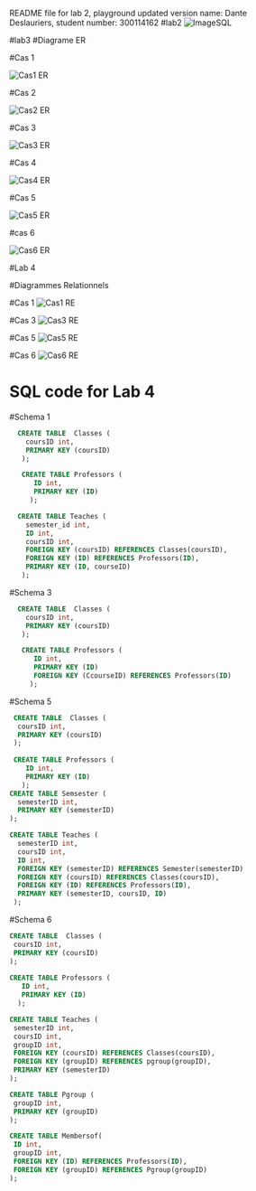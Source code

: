 README file for lab 2, playground updated version
name: Dante Deslauriers,
student number: 300114162
#lab2
![ImageSQL](https://github.com/ddesl069/csi2532_playground/blob/Lab02/sql.PNG?raw=true)

#lab3
#Diagrame ER

#Cas 1

![Cas1 ER](https://github.com/ddesl069/csi2532_playground/blob/Lab03/lab%2003/Cas1.png)

#Cas 2

![Cas2 ER](https://github.com/ddesl069/csi2532_playground/blob/Lab03/lab%2003/Cas2.png)

#Cas 3

![Cas3 ER](https://github.com/ddesl069/csi2532_playground/blob/Lab03/lab%2003/Cas3.png)

#Cas 4

![Cas4 ER](https://github.com/ddesl069/csi2532_playground/blob/Lab03/lab%2003/Cas4.png)

#Cas 5

![Cas5 ER](https://github.com/ddesl069/csi2532_playground/blob/Lab03/lab%2003/Cas5.png)

#cas 6

![Cas6 ER](https://github.com/ddesl069/csi2532_playground/blob/Lab03/lab%2003/Cas6.png)

#Lab 4

#Diagrammes Relationnels

#Cas 1
![Cas1 RE](https://github.com/ddesl069/csi2532_playground/blob/Lab04/lab%2004/Cas%201.png?raw=true)

#Cas 3
![Cas3 RE](https://github.com/ddesl069/csi2532_playground/blob/Lab04/lab%2004/Cas%203.png?raw=true)

#Cas 5
![Cas5 RE](https://github.com/ddesl069/csi2532_playground/blob/Lab04/lab%2004/Cas%205.png?raw=true)

#Cas 6
![Cas6 RE](https://github.com/ddesl069/csi2532_playground/blob/Lab04/lab%2004/Cas%206.png?raw=true)

# SQL code for Lab 4
#Schema 1
```sql
  CREATE TABLE  Classes (
    coursID int,
    PRIMARY KEY (coursID)
   );

   CREATE TABLE Professors (
      ID int,
      PRIMARY KEY (ID)
     );

  CREATE TABLE Teaches (
    semester_id int,
    ID int,
    coursID int,
    FOREIGN KEY (coursID) REFERENCES Classes(coursID),
    FOREIGN KEY (ID) REFERENCES Professors(ID),
    PRIMARY KEY (ID, courseID)
   );
```
#Schema 3
```sql
  CREATE TABLE  Classes (
    coursID int,
    PRIMARY KEY (coursID)
   );

   CREATE TABLE Professors (
      ID int,
      PRIMARY KEY (ID)
      FOREIGN KEY (CcourseID) REFERENCES Professors(ID)
     );
 ```
#Schema 5
```sql
 CREATE TABLE  Classes (
  coursID int,
  PRIMARY KEY (coursID)
 );
  
 CREATE TABLE Professors (
    ID int,
    PRIMARY KEY (ID)
   );
CREATE TABLE Semsester (
  semesterID int,
  PRIMARY KEY (semesterID)
);

CREATE TABLE Teaches (
  semesterID int,
  coursID int,
  ID int,
  FOREIGN KEY (semesterID) REFERENCES Semester(semesterID)
  FOREIGN KEY (coursID) REFERENCES Classes(coursID),
  FOREIGN KEY (ID) REFERENCES Professors(ID),
  PRIMARY KEY (semesterID, coursID, ID)
 );
 ```
 #Schema 6
 ```sql
 CREATE TABLE  Classes (
  coursID int,
  PRIMARY KEY (coursID)
 );
  
 CREATE TABLE Professors (
    ID int,
    PRIMARY KEY (ID)
   );

CREATE TABLE Teaches (
  semesterID int,
  coursID int,
  groupID int,
  FOREIGN KEY (coursID) REFERENCES Classes(coursID),
  FOREIGN KEY (groupID) REFERENCES pgroup(groupID),
  PRIMARY KEY (semesterID)
 );
 
 CREATE TABLE Pgroup (
  groupID int,
  PRIMARY KEY (groupID)
 );
 
 CREATE TABLE Membersof(
  ID int,
  groupID int,
  FOREIGN KEY (ID) REFERENCES Professors(ID),
  FOREIGN KEY (groupID) REFERENCES Pgroup(groupID)
 );
 ```
